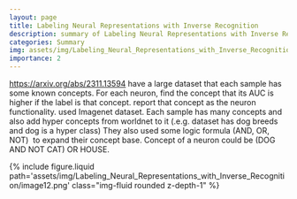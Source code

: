```yaml
---
layout: page
title: Labeling Neural Representations with Inverse Recognition
description: summary of Labeling Neural Representations with Inverse Recognition
categories: Summary
img: assets/img/Labeling_Neural_Representations_with_Inverse_Recognition/image12.png 
importance: 2
---
```



https://arxiv.org/abs/2311.13594
have a large dataset that each sample has some known concepts. For each neuron, find the concept that its AUC is higher if the label is that concept. report that concept as the neuron functionality. 
used Imagenet dataset. Each sample has many concepts and also add hyper concepts from worldnet to it (.e.g. dataset has dog breeds and dog is a hyper class)
They also used some logic formula (AND, OR, NOT)  to expand their concept base. Concept of a neuron could be (DOG AND NOT CAT) OR HOUSE. 
<div class="row">
        <div class="col-sm mt-3 mt-md-0">
            {% include figure.liquid path='assets/img/Labeling_Neural_Representations_with_Inverse_Recognition/image12.png' class="img-fluid rounded z-depth-1" %}
        </div>
    </div>
